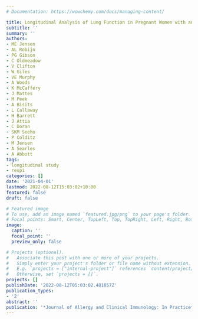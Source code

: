 ```yaml
---
# Documentation: https://wowchemy.com/docs/managing-content/

title: Longitudinal Analysis of Lung Function in Pregnant Women with and without Asthma
subtitle: ''
summary: ''
authors:
- ME Jensen
- AL Robijn
- PG Gibson
- C Oldmeadow
- V Clifton
- W Giles
- VE Murphy
- A Woods
- K McCaffery
- J Mattes
- M Peek
- A Bisits
- L Callaway
- H Barrett
- J Attia
- C Doran
- SKM Seeho
- P Colditz
- M Jensen
- A Searles
- A Abbott
tags:
- longitudinal study
- respi
categories: []
date: '2021-04-01'
lastmod: 2022-08-12T15:03:02+10:00
featured: false
draft: false

# Featured image
# To use, add an image named `featured.jpg/png` to your page's folder.
# Focal points: Smart, Center, TopLeft, Top, TopRight, Left, Right, BottomLeft, Bottom, BottomRight.
image:
  caption: ''
  focal_point: ''
  preview_only: false

# Projects (optional).
#   Associate this post with one or more of your projects.
#   Simply enter your project's folder or file name without extension.
#   E.g. `projects = ["internal-project"]` references `content/project/deep-learning/index.md`.
#   Otherwise, set `projects = []`.
projects: []
publishDate: '2022-08-12T05:03:02.481857Z'
publication_types:
- '2'
abstract: ''
publication: '*Journal of Allergy and Clinical Immunology: In Practice*'
---
```

